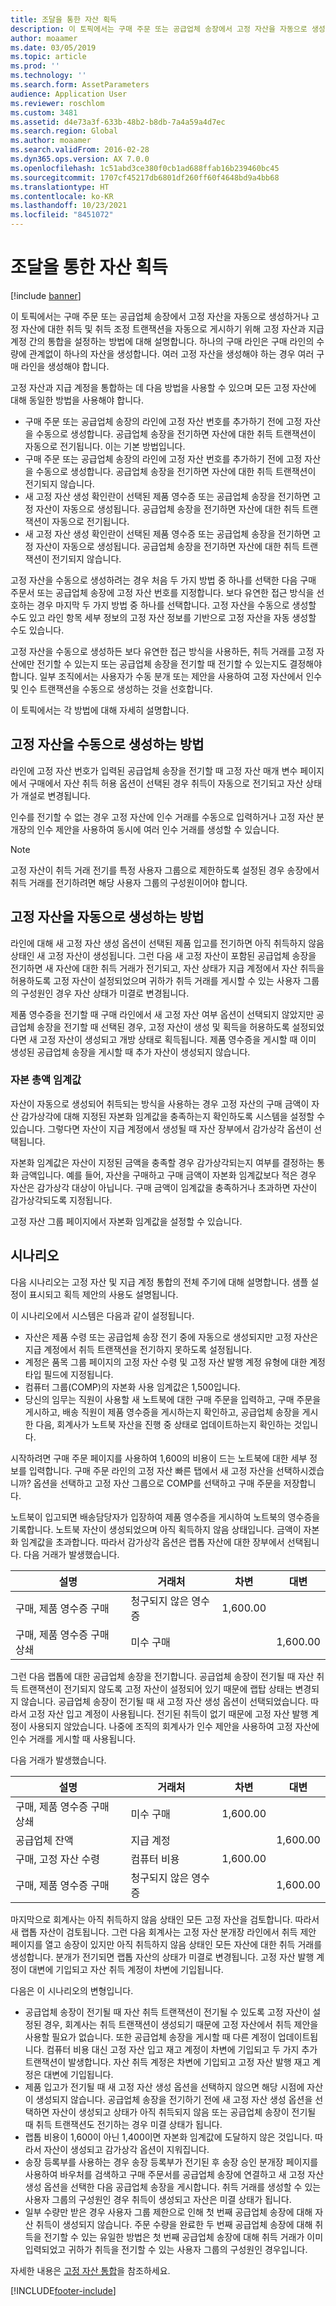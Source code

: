 ```yaml
---
title: 조달을 통한 자산 획득
description: 이 토픽에서는 구매 주문 또는 공급업체 송장에서 고정 자산을 자동으로 생성하거나 고정 자산에 대한 취득 및 취득 조정 트랜잭션을 자동으로 게시하기 위해 고정 자산과 지급 계정 간의 통합을 설정하는 방법에 대해 설명합니다.
author: moaamer
ms.date: 03/05/2019
ms.topic: article
ms.prod: ''
ms.technology: ''
ms.search.form: AssetParameters
audience: Application User
ms.reviewer: roschlom
ms.custom: 3481
ms.assetid: d4e73a3f-633b-48b2-b8db-7a4a59a4d7ec
ms.search.region: Global
ms.author: moaamer
ms.search.validFrom: 2016-02-28
ms.dyn365.ops.version: AX 7.0.0
ms.openlocfilehash: 1c51abd3ce380f0cb1ad688ffab16b239460bc45
ms.sourcegitcommit: 1707cf45217db6801df260ff60f4648bd9a4bb68
ms.translationtype: HT
ms.contentlocale: ko-KR
ms.lasthandoff: 10/23/2021
ms.locfileid: "8451072"
---
```

# <a name="acquire-assets-through-procurement"></a>조달을 통한 자산 획득

[!include [banner](../includes/banner.md)]

이 토픽에서는 구매 주문 또는 공급업체 송장에서 고정 자산을 자동으로 생성하거나 고정 자산에 대한 취득 및 취득 조정 트랜잭션을 자동으로 게시하기 위해 고정 자산과 지급 계정 간의 통합을 설정하는 방법에 대해 설명합니다. 하나의 구매 라인은 구매 라인의 수량에 관계없이 하나의 자산을 생성합니다. 여러 고정 자산을 생성해야 하는 경우 여러 구매 라인을 생성해야 합니다.

 고정 자산과 지급 계정을 통합하는 데 다음 방법을 사용할 수 있으며 모든 고정 자산에 대해 동일한 방법을 사용해야 합니다.
-   구매 주문 또는 공급업체 송장의 라인에 고정 자산 번호를 추가하기 전에 고정 자산을 수동으로 생성합니다. 공급업체 송장을 전기하면 자산에 대한 취득 트랜잭션이 자동으로 전기됩니다. 이는 기본 방법입니다.
-   구매 주문 또는 공급업체 송장의 라인에 고정 자산 번호를 추가하기 전에 고정 자산을 수동으로 생성합니다. 공급업체 송장을 전기하면 자산에 대한 취득 트랜잭션이 전기되지 않습니다.
-   새 고정 자산 생성 확인란이 선택된 제품 영수증 또는 공급업체 송장을 전기하면 고정 자산이 자동으로 생성됩니다. 공급업체 송장을 전기하면 자산에 대한 취득 트랜잭션이 자동으로 전기됩니다.
-   새 고정 자산 생성 확인란이 선택된 제품 영수증 또는 공급업체 송장을 전기하면 고정 자산이 자동으로 생성됩니다. 공급업체 송장을 전기하면 자산에 대한 취득 트랜잭션이 전기되지 않습니다.

고정 자산을 수동으로 생성하려는 경우 처음 두 가지 방법 중 하나를 선택한 다음 구매 주문서 또는 공급업체 송장에 고정 자산 번호를 지정합니다. 보다 유연한 접근 방식을 선호하는 경우 마지막 두 가지 방법 중 하나를 선택합니다. 고정 자산을 수동으로 생성할 수도 있고 라인 항목 세부 정보의 고정 자산 정보를 기반으로 고정 자산을 자동 생성할 수도 있습니다. 

고정 자산을 수동으로 생성하든 보다 유연한 접근 방식을 사용하든, 취득 거래를 고정 자산에만 전기할 수 있는지 또는 공급업체 송장을 전기할 때 전기할 수 있는지도 결정해야 합니다. 일부 조직에서는 사용자가 수동 분개 또는 제안을 사용하여 고정 자산에서 인수 및 인수 트랜잭션을 수동으로 생성하는 것을 선호합니다. 

이 토픽에서는 각 방법에 대해 자세히 설명합니다.

## <a name="methods-for-manually-creating-fixed-assets"></a>고정 자산을 수동으로 생성하는 방법
라인에 고정 자산 번호가 입력된 공급업체 송장을 전기할 때 고정 자산 매개 변수 페이지에서 구매에서 자산 취득 허용 옵션이 선택된 경우 취득이 자동으로 전기되고 자산 상태가 개설로 변경됩니다. 

인수를 전기할 수 없는 경우 고정 자산에 인수 거래를 수동으로 입력하거나 고정 자산 분개장의 인수 제안을 사용하여 동시에 여러 인수 거래를 생성할 수 있습니다.

> [!NOTE]                                                                                                                              
> 고정 자산이 취득 거래 전기를 특정 사용자 그룹으로 제한하도록 설정된 경우 송장에서 취득 거래를 전기하려면 해당 사용자 그룹의 구성원이어야 합니다.

## <a name="methods-for-automatically-creating-fixed-assets"></a>고정 자산을 자동으로 생성하는 방법
라인에 대해 새 고정 자산 생성 옵션이 선택된 제품 입고를 전기하면 아직 취득하지 않음 상태인 새 고정 자산이 생성됩니다. 그런 다음 새 고정 자산이 포함된 공급업체 송장을 전기하면 새 자산에 대한 취득 거래가 전기되고, 자산 상태가 지급 계정에서 자산 취득을 허용하도록 고정 자산이 설정되었으며 귀하가 취득 거래를 게시할 수 있는 사용자 그룹의 구성원인 경우 자산 상태가 미결로 변경됩니다. 

제품 영수증을 전기할 때 구매 라인에서 새 고정 자산 여부 옵션이 선택되지 않았지만 공급업체 송장을 전기할 때 선택된 경우, 고정 자산이 생성 및 획득을 허용하도록 설정되었다면 새 고정 자산이 생성되고 개방 상태로 획득됩니다. 제품 영수증을 게시할 때 이미 생성된 공급업체 송장을 게시할 때 추가 자산이 생성되지 않습니다.

### <a name="capitalization-threshold"></a>자본 총액 임계값

자산이 자동으로 생성되어 취득되는 방식을 사용하는 경우 고정 자산의 구매 금액이 자산 감가상각에 대해 지정된 자본화 임계값을 충족하는지 확인하도록 시스템을 설정할 수 있습니다. 그렇다면 자산이 지급 계정에서 생성될 때 자산 장부에서 감가상각 옵션이 선택됩니다. 

자본화 임계값은 자산이 지정된 금액을 충족할 경우 감가상각되는지 여부를 결정하는 통화 금액입니다. 예를 들어, 자산을 구매하고 구매 금액이 자본화 임계값보다 적은 경우 자산은 감가상각 대상이 아닙니다. 구매 금액이 임계값을 충족하거나 초과하면 자산이 감가상각되도록 지정됩니다. 

고정 자산 그룹 페이지에서 자본화 임계값을 설정할 수 있습니다.

## <a name="scenario"></a>시나리오
다음 시나리오는 고정 자산 및 지급 계정 통합의 전체 주기에 대해 설명합니다. 샘플 설정이 표시되고 획득 제안의 사용도 설명됩니다. 

이 시나리오에서 시스템은 다음과 같이 설정됩니다.

-   자산은 제품 수령 또는 공급업체 송장 전기 중에 자동으로 생성되지만 고정 자산은 지급 계정에서 취득 트랜잭션을 전기하지 못하도록 설정됩니다.
-   계정은 품목 그룹 페이지의 고정 자산 수령 및 고정 자산 발행 계정 유형에 대한 계정 타입 필드에 지정됩니다.
-   컴퓨터 그룹(COMP)의 자본화 사용 임계값은 1,500입니다.
-   당신의 임무는 직원이 사용할 새 노트북에 대한 구매 주문을 입력하고, 구매 주문을 게시하고, 배송 직원이 제품 영수증을 게시하는지 확인하고, 공급업체 송장을 게시한 다음, 회계사가 노트북 자산을 진행 중 상태로 업데이트하는지 확인하는 것입니다.

시작하려면 구매 주문 페이지를 사용하여 1,600의 비용이 드는 노트북에 대한 세부 정보를 입력합니다. 구매 주문 라인의 고정 자산 빠른 탭에서 새 고정 자산을 선택하시겠습니까? 옵션을 선택하고 고정 자산 그룹으로 COMP를 선택하고 구매 주문을 저장합니다. 

노트북이 입고되면 배송담당자가 입장하여 제품 영수증을 게시하여 노트북의 영수증을 기록합니다. 노트북 자산이 생성되었으며 아직 획득하지 않음 상태입니다. 금액이 자본화 임계값을 초과합니다. 따라서 감가상각 옵션은 랩톱 자산에 대한 장부에서 선택됩니다. 다음 거래가 발생했습니다.

| 설명                               | 거래처             | 차변    | 대변   |
|-------------------------------------------|---------------------|----------|----------|
| 구매, 제품 영수증 구매        | 청구되지 않은 영수증 | 1,600.00 |          |
| 구매, 제품 영수증 구매 상쇄 | 미수 구매   |          | 1,600.00 |

그런 다음 랩톱에 대한 공급업체 송장을 전기합니다. 공급업체 송장이 전기될 때 자산 취득 트랜잭션이 전기되지 않도록 고정 자산이 설정되어 있기 때문에 랩탑 상태는 변경되지 않습니다. 공급업체 송장이 전기될 때 새 고정 자산 생성 옵션이 선택되었습니다. 따라서 고정 자산 입고 계정이 사용됩니다. 전기된 취득이 없기 때문에 고정 자산 발행 계정이 사용되지 않았습니다. 나중에 조직의 회계사가 인수 제안을 사용하여 고정 자산에 인수 거래를 게시할 때 사용됩니다. 

다음 거래가 발생했습니다.

| 설명                               | 거래처             | 차변    | 대변   |
|-------------------------------------------|---------------------|----------|----------|
| 구매, 제품 영수증 구매 상쇄 | 미수 구매   | 1,600.00 |          |
| 공급업체 잔액                            | 지급 계정    |          | 1,600.00 |
| 구매, 고정 자산 수령             | 컴퓨터 비용    | 1,600.00 |          |
| 구매, 제품 영수증 구매        | 청구되지 않은 영수증 |          | 1,600.00 |

마지막으로 회계사는 아직 취득하지 않음 상태인 모든 고정 자산을 검토합니다. 따라서 새 랩톱 자산이 검토됩니다. 그런 다음 회계사는 고정 자산 분개장 라인에서 취득 제안 페이지를 열고 송장이 있지만 아직 취득하지 않음 상태인 모든 자산에 대한 취득 거래를 생성합니다. 분개가 전기되면 랩톱 자산의 상태가 미결로 변경됩니다. 고정 자산 발행 계정이 대변에 기입되고 자산 취득 계정이 차변에 기입됩니다. 

다음은 이 시나리오의 변형입니다.

-   공급업체 송장이 전기될 때 자산 취득 트랜잭션이 전기될 수 있도록 고정 자산이 설정된 경우, 회계사는 취득 트랜잭션이 생성되기 때문에 고정 자산에서 취득 제안을 사용할 필요가 없습니다. 또한 공급업체 송장을 게시할 때 다른 계정이 업데이트됩니다. 컴퓨터 비용 대신 고정 자산 입고 재고 계정이 차변에 기입되고 두 가지 추가 트랜잭션이 발생합니다. 자산 취득 계정은 차변에 기입되고 고정 자산 발행 재고 계정은 대변에 기입됩니다.
-   제품 입고가 전기될 때 새 고정 자산 생성 옵션을 선택하지 않으면 해당 시점에 자산이 생성되지 않습니다. 공급업체 송장을 전기하기 전에 새 고정 자산 생성 옵션을 선택하면 자산이 생성되고 상태가 아직 취득되지 않음 또는 공급업체 송장이 전기될 때 취득 트랜잭션도 전기하는 경우 미결 상태가 됩니다.
-   랩톱 비용이 1,600이 아닌 1,400이면 자본화 임계값에 도달하지 않은 것입니다. 따라서 자산이 생성되고 감가상각 옵션이 지워집니다.
-   송장 등록부를 사용하는 경우 송장 등록부가 전기된 후 송장 승인 분개장 페이지를 사용하여 바우처를 검색하고 구매 주문서를 공급업체 송장에 연결하고 새 고정 자산 생성 옵션을 선택한 다음 공급업체 송장을 게시합니다. 취득 거래를 생성할 수 있는 사용자 그룹의 구성원인 경우 취득이 생성되고 자산은 미결 상태가 됩니다.
-   일부 수량만 받은 경우 사용자 그룹 제한으로 인해 첫 번째 공급업체 송장에 대해 자산 취득이 생성되지 않습니다. 주문 수량을 완료한 두 번째 공급업체 송장에 대해 취득을 전기할 수 있는 유일한 방법은 첫 번째 공급업체 송장에 대해 취득 거래가 이미 입력되었고 귀하가 취득을 전기할 수 있는 사용자 그룹의 구성원인 경우입니다.


자세한 내용은 [고정 자산 통합](fixed-asset-integration.md)을 참조하세요.





[!INCLUDE[footer-include](../../includes/footer-banner.md)]
